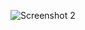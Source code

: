 ![Screenshot 2](https://github.com/AbhayXcoderx123/Front-end/assets/103772939/e21463c7-d8a6-427e-88d4-384963c82140)
